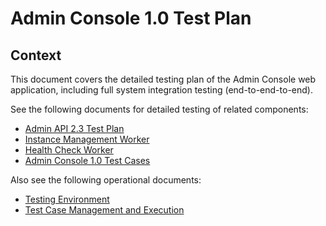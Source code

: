 # Admin Console 1.0 Test Plan

## Context

This document covers the detailed testing plan of the Admin Console web
application, including full system integration testing (end-to-end-to-end).

See the following documents for detailed testing of related components:

* [Admin API 2.3 Test Plan](./PLAN-api.md)
* [Instance Management Worker](./PLAN-instance.md)
* [Health Check Worker](./PLAN-health.md)
* [Admin Console 1.0 Test Cases](./PLAN-testcases.md)

Also see the following operational documents:

* [Testing Environment](./PLAN-environment.md)
* [Test Case Management and Execution](./PLAN-execution.md)
